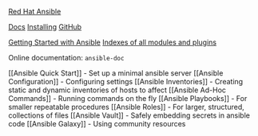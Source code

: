 

[Red Hat Ansible](https://www.ansible.com/)

[Docs](https://docs.ansible.com/ansible/latest/index.html) [Installing](https://docs.ansible.com/ansible/latest/installation_guide/intro_installation.html) [GitHub](https://github.com/ansible/)

[Getting Started with Ansible](https://app.pluralsight.com/library/courses/getting-started-ansible)
[Indexes of all modules and plugins](https://docs.ansible.com/ansible/latest/collections/all_plugins.html)

Online documentation: `ansible-doc`

[[Ansible Quick Start]] - Set up a minimal ansible server
[[Ansible Configuration]] - Configuring settings
[[Ansible Inventories]] - Creating static and dynamic inventories of hosts to affect
[[Ansible Ad-Hoc Commands]] - Running commands on the fly
[[Ansible Playbooks]] - For smaller repeatable procedures
[[Ansible Roles]] - For larger, structured, collections of files
[[Ansible Vault]] - Safely embedding secrets in ansible code
[[Ansible Galaxy]] - Using community resources






